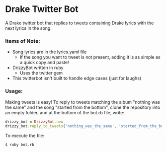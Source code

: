 # Drake Twitter Bot
A Drake twitter bot that replies to tweets containing Drake lyrics with the next lyrics in the song.

### Items of Note:
- Song lyrics are in the lyrics.yaml file
  - If the song you want to tweet is not present, adding it is as simple as a quick copy and paste!
- DrizzyBot written in ruby
  - Uses the twitter gem
- This twitterbot isn't built to handle edge cases (just for laughs)

### Usage:
Making tweets is easy! To reply to tweets matching the album "nothing was the same" and the song "started from the bottom", clone the repository into an empty folder, and at the bottom of the bot.rb file, write:

```ruby
drizzy_bot = DrizzyBot.new
drizzy_bot.reply_to_tweets('nothing_was_the_same', 'started_from_the_bottom')
```

To execute the file:

```shell
$ ruby bot.rb
```